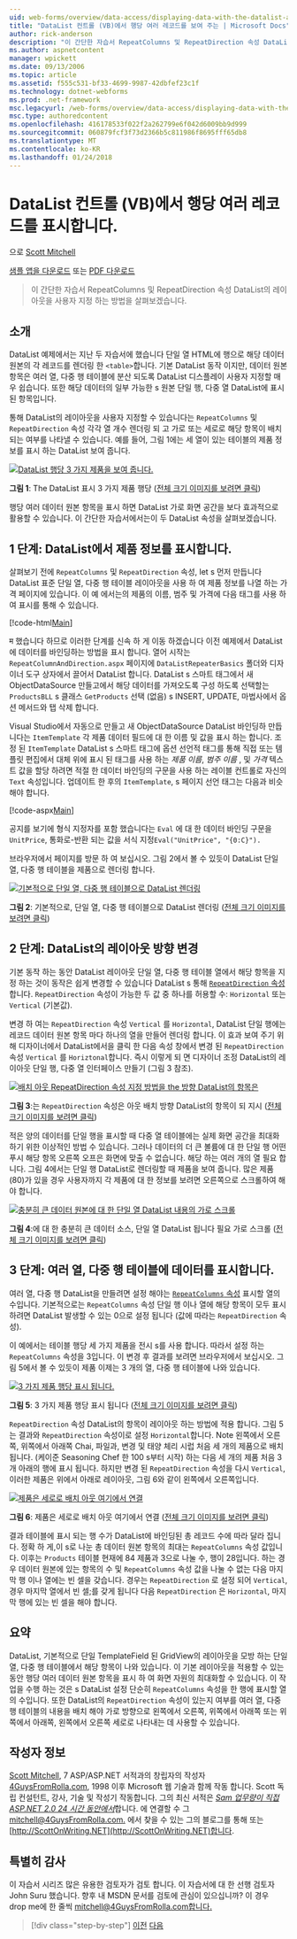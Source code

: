```yaml
---
uid: web-forms/overview/data-access/displaying-data-with-the-datalist-and-repeater/showing-multiple-records-per-row-with-the-datalist-control-vb
title: "DataList 컨트롤 (VB)에서 행당 여러 레코드를 보여 주는 | Microsoft Docs"
author: rick-anderson
description: "이 간단한 자습서 RepeatColumns 및 RepeatDirection 속성 DataList의 레이아웃을 사용자 지정 하는 방법을 살펴보겠습니다."
ms.author: aspnetcontent
manager: wpickett
ms.date: 09/13/2006
ms.topic: article
ms.assetid: f555c531-bf33-4699-9987-42dbfef23c1f
ms.technology: dotnet-webforms
ms.prod: .net-framework
msc.legacyurl: /web-forms/overview/data-access/displaying-data-with-the-datalist-and-repeater/showing-multiple-records-per-row-with-the-datalist-control-vb
msc.type: authoredcontent
ms.openlocfilehash: 416178533f022f2a262799e6f042d6009bb9d999
ms.sourcegitcommit: 060879fcf3f73d2366b5c811986f8695fff65db8
ms.translationtype: MT
ms.contentlocale: ko-KR
ms.lasthandoff: 01/24/2018
---
```

<a name="showing-multiple-records-per-row-with-the-datalist-control-vb"></a>DataList 컨트롤 (VB)에서 행당 여러 레코드를 표시합니다.
====================
으로 [Scott Mitchell](https://twitter.com/ScottOnWriting)

[샘플 앱을 다운로드](http://download.microsoft.com/download/9/c/1/9c1d03ee-29ba-4d58-aa1a-f201dcc822ea/ASPNET_Data_Tutorial_31_VB.exe) 또는 [PDF 다운로드](showing-multiple-records-per-row-with-the-datalist-control-vb/_static/datatutorial31vb1.pdf)

> 이 간단한 자습서 RepeatColumns 및 RepeatDirection 속성 DataList의 레이아웃을 사용자 지정 하는 방법을 살펴보겠습니다.


## <a name="introduction"></a>소개

DataList 예제에서는 지난 두 자습서에 했습니다 단일 열 HTML에 행으로 해당 데이터 원본의 각 레코드를 렌더링 한 `<table>`합니다. 기본 DataList 동작 이지만, 데이터 원본 항목은 여러 열, 다중 행 테이블에 분산 되도록 DataList 디스플레이 사용자 지정할 매우 쉽습니다. 또한 해당 데이터의 일부 가능한 s 원본 단일 행, 다중 열 DataList에 표시 된 항목입니다.

통해 DataList의 레이아웃을 사용자 지정할 수 있습니다는 `RepeatColumns` 및 `RepeatDirection` 속성 각각 열 개수 렌더링 되 고 가로 또는 세로로 해당 항목이 배치 되는 여부를 나타낼 수 있습니다. 예를 들어, 그림 1에는 세 열이 있는 테이블의 제품 정보를 표시 하는 DataList 보여 줍니다.


[![DataList 행당 3 가지 제품을 보여 줍니다.](showing-multiple-records-per-row-with-the-datalist-control-vb/_static/image2.png)](showing-multiple-records-per-row-with-the-datalist-control-vb/_static/image1.png)

**그림 1**: The DataList 표시 3 가지 제품 행당 ([전체 크기 이미지를 보려면 클릭](showing-multiple-records-per-row-with-the-datalist-control-vb/_static/image3.png))


행당 여러 데이터 원본 항목을 표시 하면 DataList 가로 화면 공간을 보다 효과적으로 활용할 수 있습니다. 이 간단한 자습서에서는이 두 DataList 속성을 살펴보겠습니다.

## <a name="step-1-displaying-product-information-in-a-datalist"></a>1 단계: DataList에서 제품 정보를 표시합니다.

살펴보기 전에 `RepeatColumns` 및 `RepeatDirection` 속성, let s 먼저 만듭니다 DataList 표준 단일 열, 다중 행 테이블 레이아웃을 사용 하 여 제품 정보를 나열 하는 가격 페이지에 있습니다. 이 예 에서는의 제품의 이름, 범주 및 가격에 다음 태그를 사용 하 여 표시를 통해 수 있습니다.


[!code-html[Main](showing-multiple-records-per-row-with-the-datalist-control-vb/samples/sample1.html)]

म 했습니다 하므로 이러한 단계를 신속 하 게 이동 하겠습니다 이전 예제에서 DataList에 데이터를 바인딩하는 방법을 표시 합니다. 열어 시작는 `RepeatColumnAndDirection.aspx` 페이지에 `DataListRepeaterBasics` 폴더와 디자이너 도구 상자에서 끌어서 DataList 합니다. DataList s 스마트 태그에서 새 ObjectDataSource 만들고에서 해당 데이터를 가져오도록 구성 하도록 선택할는 `ProductsBLL` s 클래스 `GetProducts` 선택 (없음) s INSERT, UPDATE, 마법사에서 옵션 메서드와 탭 삭제 합니다.

Visual Studio에서 자동으로 만들고 새 ObjectDataSource DataList 바인딩하 만듭니다는 `ItemTemplate` 각 제품 데이터 필드에 대 한 이름 및 값을 표시 하는 합니다. 조정 된 `ItemTemplate` DataList s 스마트 태그에 옵션 선언적 태그를 통해 직접 또는 템플릿 편집에서 대체 위에 표시 된 태그를 사용 하는 *제품 이름*, *범주 이름* , 및 *가격* 텍스트 값을 할당 하려면 적절 한 데이터 바인딩의 구문을 사용 하는 레이블 컨트롤로 자신의 `Text` 속성입니다. 업데이트 한 후의 `ItemTemplate`, s 페이지 선언 태그는 다음과 비슷해야 합니다.


[!code-aspx[Main](showing-multiple-records-per-row-with-the-datalist-control-vb/samples/sample2.aspx)]

공지를 보기에 형식 지정자를 포함 했습니다는 `Eval` 에 대 한 데이터 바인딩 구문을 `UnitPrice`, 통화로-반환 되는 값을 서식 지정`Eval("UnitPrice", "{0:C}").`

브라우저에서 페이지를 방문 하 여 보십시오. 그림 2에서 볼 수 있듯이 DataList 단일 열, 다중 행 테이블을 제품으로 렌더링 합니다.


[![기본적으로 단일 열, 다중 행 테이블으로 DataList 렌더링](showing-multiple-records-per-row-with-the-datalist-control-vb/_static/image5.png)](showing-multiple-records-per-row-with-the-datalist-control-vb/_static/image4.png)

**그림 2**: 기본적으로, 단일 열, 다중 행 테이블으로 DataList 렌더링 ([전체 크기 이미지를 보려면 클릭](showing-multiple-records-per-row-with-the-datalist-control-vb/_static/image6.png))


## <a name="step-2-changing-the-datalist-s-layout-direction"></a>2 단계: DataList의 레이아웃 방향 변경

기본 동작 하는 동안 DataList 레이아웃 단일 열, 다중 행 테이블 열에서 해당 항목을 지정 하는 것이 동작은 쉽게 변경할 수 있습니다 DataList s 통해 [ `RepeatDirection` 속성](https://msdn.microsoft.com/system.web.ui.webcontrols.datalist.repeatdirection.aspx)합니다. `RepeatDirection` 속성이 가능한 두 값 중 하나를 허용할 수: `Horizontal` 또는 `Vertical` (기본값).

변경 하 여는 `RepeatDirection` 속성 `Vertical` 를 `Horizontal`, DataList 단일 행에는 레코드 데이터 원본 항목 마다 하나의 열을 만들어 렌더링 합니다. 이 효과 보여 주기 위해 디자이너에서 DataList에서을 클릭 한 다음 속성 창에서 변경 된 `RepeatDirection` 속성 `Vertical` 를 `Horiztonal`합니다. 즉시 이렇게 되 면 디자이너 조정 DataList의 레이아웃 단일 행, 다중 열 인터페이스 만들기 (그림 3 참조).


[![배치 아웃 RepeatDirection 속성 지정 방법을 the 방향 DataList의 항목은](showing-multiple-records-per-row-with-the-datalist-control-vb/_static/image8.png)](showing-multiple-records-per-row-with-the-datalist-control-vb/_static/image7.png)

**그림 3**:는 `RepeatDirection` 속성은 아웃 배치 방향 DataList의 항목이 되 지시 ([전체 크기 이미지를 보려면 클릭](showing-multiple-records-per-row-with-the-datalist-control-vb/_static/image9.png))


적은 양의 데이터를 단일 행을 표시할 때 다중 열 테이블에는 실제 화면 공간을 최대화 하기 위한 이상적인 방법 수 있습니다. 그러나 데이터의 더 큰 볼륨에 대 한 단일 행 어떤 푸시 해당 항목 오른쪽 오프은 화면에 맞출 수 없습니다. 해당 하는 여러 개의 열 필요 합니다. 그림 4에서는 단일 행 DataList로 렌더링할 때 제품을 보여 줍니다. 많은 제품 (80)가 있을 경우 사용자까지 각 제품에 대 한 정보를 보려면 오른쪽으로 스크롤하여 해야 합니다.


[![충분히 큰 데이터 원본에 대 한 단일 열 DataList 내용의 가로 스크롤](showing-multiple-records-per-row-with-the-datalist-control-vb/_static/image11.png)](showing-multiple-records-per-row-with-the-datalist-control-vb/_static/image10.png)

**그림 4**:에 대 한 충분히 큰 데이터 소스, 단일 열 DataList 됩니다 필요 가로 스크롤 ([전체 크기 이미지를 보려면 클릭](showing-multiple-records-per-row-with-the-datalist-control-vb/_static/image12.png))


## <a name="step-3-displaying-data-in-a-multi-column-multi-row-table"></a>3 단계: 여러 열, 다중 행 테이블에 데이터를 표시합니다.

여러 열, 다중 행 DataList을 만들려면 설정 해야는 [ `RepeatColumns` 속성](https://msdn.microsoft.com/system.web.ui.webcontrols.datalist.repeatcolumns.aspx) 표시할 열의 수입니다. 기본적으로는 `RepeatColumns` 속성 단일 행 이나 열에 해당 항목이 모두 표시 하려면 DataList 발생할 수 있는 0으로 설정 됩니다 (값에 따라는 `RepeatDirection` 속성).

이 예에서는 테이블 행당 세 가지 제품을 전시 s를 사용 합니다. 따라서 설정 하는 `RepeatColumns` 속성을 3입니다. 이 변경 후 결과를 보려면 브라우저에서 보십시오. 그림 5에서 볼 수 있듯이 제품 이제는 3 개의 열, 다중 행 테이블에 나와 있습니다.


[![3 가지 제품 행당 표시 됩니다.](showing-multiple-records-per-row-with-the-datalist-control-vb/_static/image14.png)](showing-multiple-records-per-row-with-the-datalist-control-vb/_static/image13.png)

**그림 5**: 3 가지 제품 행당 표시 됩니다 ([전체 크기 이미지를 보려면 클릭](showing-multiple-records-per-row-with-the-datalist-control-vb/_static/image15.png))


`RepeatDirection` 속성 DataList의 항목이 레이아웃 하는 방법에 적용 합니다. 그림 5는 결과와 `RepeatDirection` 속성이로 설정 `Horizontal`합니다. Note 왼쪽에서 오른쪽, 위쪽에서 아래쪽 Chai, 파일과, 변경 및 태양 체리 시럽 처음 세 개의 제품으로 배치 됩니다. (케이준 Seasoning Chef 한 100 s부터 시작) 하는 다음 세 개의 제품 처음 3 개 아래의 행에 표시 됩니다. 하지만 변경 된 `RepeatDirection` 속성을 다시 `Vertical`, 이러한 제품은 위에서 아래로 레이아웃, 그림 6와 같이 왼쪽에서 오른쪽입니다.


[![제품은 세로로 배치 아웃 여기에서 연결](showing-multiple-records-per-row-with-the-datalist-control-vb/_static/image17.png)](showing-multiple-records-per-row-with-the-datalist-control-vb/_static/image16.png)

**그림 6**: 제품은 세로로 배치 아웃 여기에서 연결 ([전체 크기 이미지를 보려면 클릭](showing-multiple-records-per-row-with-the-datalist-control-vb/_static/image18.png))


결과 테이블에 표시 되는 행 수가 DataList에 바인딩된 총 레코드 수에 따라 달라 집니다. 정확 하 게,이 s로 나눈 총 데이터 원본 항목의 최대는 `RepeatColumns` 속성 값입니다. 이후는 `Products` 테이블 현재에 84 제품과 3으로 나눌 수, 행이 28입니다. 하는 경우 데이터 원본에 있는 항목의 수 및 `RepeatColumns` 속성 값을 나눌 수 없는 다음 마지막 행 이나 열에는 빈 셀을 갖습니다. 경우는 `RepeatDirection` 로 설정 되어 `Vertical`, 경우 마지막 열에서 빈 셀;를 갖게 됩니다 다음 `RepeatDirection` 은 `Horizontal`, 마지막 행에 있는 빈 셀을 해야 합니다.

## <a name="summary"></a>요약

DataList, 기본적으로 단일 TemplateField 된 GridView의 레이아웃을 모방 하는 단일 열, 다중 행 테이블에서 해당 항목이 나와 있습니다. 이 기본 레이아웃을 적용할 수 있는 동안 행당 여러 데이터 원본 항목을 표시 하 여 화면 자원의 최대화할 수 있습니다. 이 작업을 수행 하는 것은 s DataList 설정 단순히 `RepeatColumns` 속성을 한 행에 표시할 열의 수입니다. 또한 DataList의 `RepeatDirection` 속성이 있는지 여부를 여러 열, 다중 행 테이블의 내용을 배치 해야 가로 방향으로 왼쪽에서 오른쪽, 위쪽에서 아래쪽 또는 위쪽에서 아래쪽, 왼쪽에서 오른쪽 세로로 나타내는 데 사용할 수 있습니다.

## <a name="about-the-author"></a>작성자 정보

[Scott Mitchell](http://www.4guysfromrolla.com/ScottMitchell.shtml), 7 ASP/ASP.NET 서적과의 창립자의 작성자 [4GuysFromRolla.com](http://www.4guysfromrolla.com), 1998 이후 Microsoft 웹 기술과 함께 작동 합니다. Scott 독립 컨설턴트, 강사, 기술 및 작성기 작동합니다. 그의 최신 서적은 [ *Sam 업무량이 직접 ASP.NET 2.0 24 시간 동안에서*](https://www.amazon.com/exec/obidos/ASIN/0672327384/4guysfromrollaco)합니다. 에 연결할 수 그 [ mitchell@4GuysFromRolla.com.](mailto:mitchell@4GuysFromRolla.com) 에서 찾을 수 있는 그의 블로그를 통해 또는 [http://ScottOnWriting.NET](http://ScottOnWriting.NET)합니다.

## <a name="special-thanks-to"></a>특별히 감사

이 자습서 시리즈 많은 유용한 검토자가 검토 합니다. 이 자습서에 대 한 선행 검토자 John Suru 했습니다. 향후 내 MSDN 문서를 검토에 관심이 있으십니까? 이 경우 drop me에 한 줄씩 [ mitchell@4GuysFromRolla.com합니다.](mailto:mitchell@4GuysFromRolla.com)

>[!div class="step-by-step"]
[이전](formatting-the-datalist-and-repeater-based-upon-data-vb.md)
[다음](nested-data-web-controls-vb.md)
